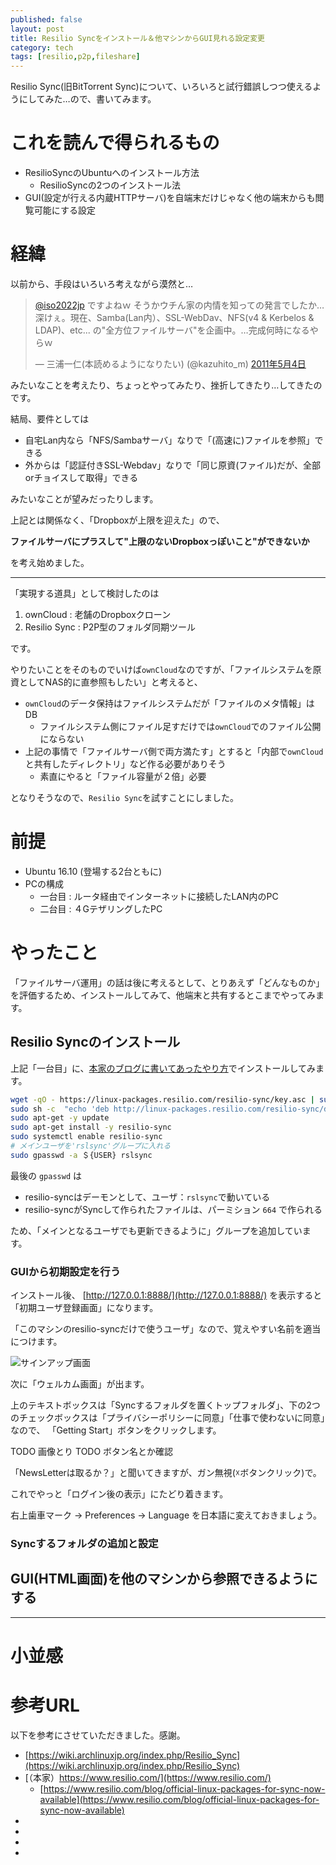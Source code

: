 ```yaml
---
published: false
layout: post
title: Resilio Syncをインストール＆他マシンからGUI見れる設定変更
category: tech
tags: [resilio,p2p,fileshare]
---
```


Resilio Sync(旧BitTorrent Sync)について、いろいろと試行錯誤しつつ使えるようにしてみた…ので、書いてみます。

# これを読んで得られるもの

- ResilioSyncのUbuntuへのインストール方法
  - ResilioSyncの2つのインストール法
- GUI(設定が行える内蔵HTTPサーバ)を自端末だけじゃなく他の端末からも閲覧可能にする設定


# 経緯

以前から、手段はいろいろ考えながら漠然と…

<blockquote class="twitter-tweet" data-lang="ja"><p lang="ja" dir="ltr"><a href="https://twitter.com/iso2022jp">@iso2022jp</a> ですよねｗ そうかウチん家の内情を知っての発言でしたか…深けぇ。現在、Samba(Lan内）、SSL-WebDav、NFS(v4 &amp; Kerbelos &amp; LDAP)、etc... の&quot;全方位ファイルサーバ&quot;を企画中。…完成何時になるやらｗ</p>&mdash; 三浦一仁(本読めるようになりたい) (@kazuhito_m) <a href="https://twitter.com/kazuhito_m/status/65901469601239040">2011年5月4日</a></blockquote>
<script async src="//platform.twitter.com/widgets.js" charset="utf-8"></script>

みたいなことを考えたり、ちょっとやってみたり、挫折してきたり…してきたのです。

結局、要件としては

- 自宅Lan内なら「NFS/Sambaサーバ」なりで「(高速に)ファイルを参照」できる
- 外からは「認証付きSSL-Webdav」なりで「同じ原資(ファイル)だが、全部orチョイスして取得」できる

みたいなことが望みだったりします。

上記とは関係なく、「Dropboxが上限を迎えた」ので、

__ファイルサーバにプラスして"上限のないDropboxっぽいこと"ができないか__

を考え始めました。

---

「実現する道具」として検討したのは

1. ownCloud : 老舗のDropboxクローン
0. Resilio Sync : P2P型のフォルダ同期ツール

です。

やりたいことをそのものでいけば`ownCloud`なのですが、「ファイルシステムを原資としてNAS的に直参照もしたい」と考えると、

- `ownCloud`のデータ保持はファイルシステムだが「ファイルのメタ情報」はDB
  - ファイルシステム側にファイル足すだけでは`ownCloud`でのファイル公開にならない
- 上記の事情で「ファイルサーバ側で両方満たす」とすると「内部で`ownCloud`と共有したディレクトリ」など作る必要がありそう
  - 素直にやると「ファイル容量が２倍」必要

となりそうなので、`Resilio Sync`を試すことにしました。

# 前提

- Ubuntu 16.10 (登場する2台ともに)
- PCの構成
  - 一台目 : ルータ経由でインターネットに接続したLAN内のPC
  - 二台目 : ４GテザリングしたPC

# やったこと

「ファイルサーバ運用」の話は後に考えるとして、とりあえず「どんなものか」を評価するため、インストールしてみて、他端末と共有するとこまでやってみます。

## Resilio Syncのインストール

上記「一台目」に、[本家のブログに書いてあったやり方](https://www.resilio.com/blog/official-linux-packages-for-sync-now-available)でインストールしてみます。

```bash
wget -qO - https://linux-packages.resilio.com/resilio-sync/key.asc | sudo apt-key add -
sudo sh -c  "echo 'deb http://linux-packages.resilio.com/resilio-sync/deb resilio-sync non-free' > /etc/apt/sources.list.d/resilio-sync.list"
sudo apt-get -y update
sudo apt-get install -y resilio-sync
sudo systemctl enable resilio-sync
# メインユーザを'rslsync'グループに入れる
sudo gpasswd -a ＄{USER} rslsync
```

最後の `gpasswd` は

- resilio-syncはデーモンとして、ユーザ：`rslsync`で動いている
- resilio-syncがSyncして作られたファイルは、パーミション `664` で作られる

ため、「メインとなるユーザでも更新できるように」グループを追加しています。

### GUIから初期設定を行う

インストール後、 [http://127.0.0.1:8888/](http://127.0.0.1:8888/) を表示すると「初期ユーザ登録画面」になります。

「このマシンのresilio-syncだけで使うユーザ」なので、覚えやすい名前を適当につけます。

![サインアップ画面](2016-12-25-signup.png)

次に「ウェルカム画面」が出ます。

上のテキストボックスは「Syncするフォルダを置くトップフォルダ」、下の2つのチェックボックスは「プライバシーポリシーに同意」「仕事で使わないに同意」なので、 「Getting Start」ボタンをクリックします。

TODO 画像とり
TODO ボタン名とか確認

「NewsLetterは取るか？」と聞いてきますが、ガン無視(☓ボタンクリック)で。

これでやっと「ログイン後の表示」にたどり着きます。

右上歯車マーク -> Preferences -> Language を日本語に変えておきましょう。

### Syncするフォルダの追加と設定


## GUI(HTML画面)を他のマシンから参照できるようにする


---

# 小並感


# 参考URL

以下を参考にさせていただきました。感謝。

- [https://wiki.archlinuxjp.org/index.php/Resilio_Sync](https://wiki.archlinuxjp.org/index.php/Resilio_Sync)
- [（本家）https://www.resilio.com/](https://www.resilio.com/)
  - [https://www.resilio.com/blog/official-linux-packages-for-sync-now-available](https://www.resilio.com/blog/official-linux-packages-for-sync-now-available)
- []()
- []()
- []()
- []()
